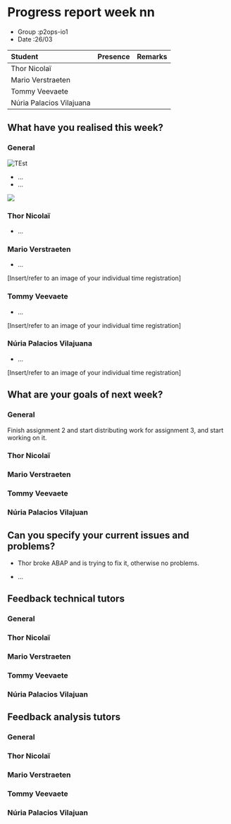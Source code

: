 # Progress report week nn

* Group :p2ops-io1
* Date  :26/03

| Student  | Presence | Remarks |
| :---     | :---     | :---    |
| Thor Nicolaï |          |         |
| Mario Verstraeten |          |         |
| Tommy Veevaete |          |         |
| Núria Palacios Vilajuana |          |         |

## What have you realised this week?

### General

![TEst](https://i.imgur.com/A7i8PPS.jpg)
* ...
* ...

![](https://i.imgur.com/QIbGvnd.png)

### Thor Nicolaï

* ...



### Mario Verstraeten

* ...

[Insert/refer to an image of your individual time registration]

### Tommy Veevaete

* ...

[Insert/refer to an image of your individual time registration]

### Núria Palacios Vilajuana

* ...

[Insert/refer to an image of your individual time registration]

## What are your goals of next week?

### General

Finish assignment 2 and start distributing work for assignment 3, and start working on it.

### Thor Nicolaï
### Mario Verstraeten
### Tommy Veevaete
### Núria Palacios Vilajuan

## Can you specify your current issues and problems?

* Thor broke ABAP and is trying to fix it, otherwise no problems.

* ...

## Feedback technical tutors

### General

### Thor Nicolaï
### Mario Verstraeten
### Tommy Veevaete
### Núria Palacios Vilajuan

## Feedback analysis tutors

### General

### Thor Nicolaï
### Mario Verstraeten
### Tommy Veevaete
### Núria Palacios Vilajuan
